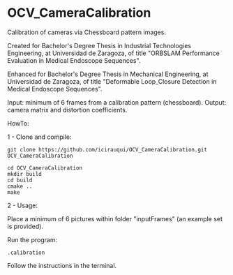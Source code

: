 # OCV_CameraCalibration

Calibration of cameras via Chessboard pattern images.

Created for Bachelor's Degree Thesis in Industrial Technologies Engineering, at Universidad de Zaragoza, of title "ORBSLAM Performance Evaluation in Medical Endoscope Sequences".

Enhanced for Bachelor's Degree Thesis in Mechanical Engineering, at Universidad de Zaragoza, of title "Deformable Loop_Closure Detection in Medical Endoscope Sequences".

Input: minimum of 6 frames from a calibration pattern (chessboard).
Output: camera matrix and distortion coefficients.

HowTo:

 1 - Clone and compile:

    git clone https://github.com/icirauqui/OCV_CameraCalibration.git OCV_CameraCalibration
    
    cd OCV_CameraCalibration
    mkdir build
    cd build
    cmake ..
    make

 2 - Usage:
 
   Place a minimum of 6 pictures within folder "inputFrames" (an example set is provided).
 
   Run the program: 
   
    .calibration
 
   Follow the instructions in the terminal.
